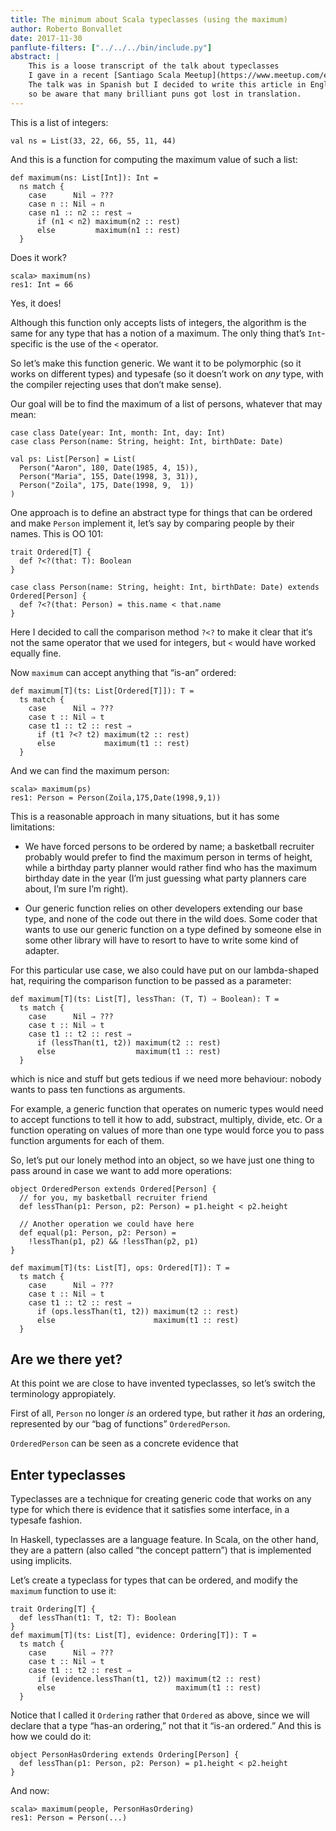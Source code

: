 ```yaml
---
title: The minimum about Scala typeclasses (using the maximum)
author: Roberto Bonvallet
date: 2017-11-30
panflute-filters: ["../../../bin/include.py"]
abstract: |
    This is a loose transcript of the talk about typeclasses
    I gave in a recent [Santiago Scala Meetup](https://www.meetup.com/es/Santiago-Scala-Meetup/events/240507350/).
    The talk was in Spanish but I decided to write this article in English,
    so be aware that many brilliant puns got lost in translation.
---
```


This is a list of integers:

~~~~ {.scala}
val ns = List(33, 22, 66, 55, 11, 44)
~~~~

And this is a function for computing
the maximum value of such a list:

~~~~ {.scala}
def maximum(ns: List[Int]): Int =
  ns match {
    case      Nil ⇒ ???
    case n :: Nil ⇒ n
    case n1 :: n2 :: rest ⇒
      if (n1 < n2) maximum(n2 :: rest)
      else         maximum(n1 :: rest)
  }
~~~~

Does it work?

~~~~
scala> maximum(ns)
res1: Int = 66
~~~~

Yes, it does!

Although this function only accepts lists of integers,
the algorithm is the same for any type
that has a notion of a maximum.
The only thing that’s `Int`-specific
is the use of the ``<`` operator.

So let’s make this function generic.
We want it to be polymorphic (so it works on different types)
and typesafe
(so it doesn’t work on *any* type,
with the compiler rejecting uses that don’t make sense).

Our goal will be to find the maximum of a list of persons,
whatever that may mean:

~~~~ {.scala}
case class Date(year: Int, month: Int, day: Int)
case class Person(name: String, height: Int, birthDate: Date)

val ps: List[Person] = List(
  Person("Aaron", 180, Date(1985, 4, 15)),
  Person("Maria", 155, Date(1998, 3, 31)),
  Person("Zoila", 175, Date(1998, 9,  1))
)
~~~~

One approach is to define an abstract type
for things that can be ordered
and make `Person` implement it,
let’s say by comparing people by their names.
This is OO 101:

~~~~ {.scala}
trait Ordered[T] {
  def ?<?(that: T): Boolean
}

case class Person(name: String, height: Int, birthDate: Date) extends Ordered[Person] {
  def ?<?(that: Person) = this.name < that.name
}
~~~~

Here I decided to call the comparison method ``?<?``
to make it clear that it‘s not the same operator that we used for integers,
but ``<`` would have worked equally fine.

Now ``maximum`` can accept anything that “is-an” ordered:

~~~~ {.scala}
def maximum[T](ts: List[Ordered[T]]): T =
  ts match {
    case      Nil ⇒ ???
    case t :: Nil ⇒ t
    case t1 :: t2 :: rest ⇒
      if (t1 ?<? t2) maximum(t2 :: rest)
      else           maximum(t1 :: rest)
  }
~~~~

And we can find the maximum person:

~~~~
scala> maximum(ps)
res1: Person = Person(Zoila,175,Date(1998,9,1))
~~~~

This is a reasonable approach in many situations,
but it has some limitations:

* We have forced persons to be ordered by name;
  a basketball recruiter probably would prefer to find
  the maximum person in terms of height,
  while a birthday party planner would rather
  find who has the maximum birthday date in the year
  (I’m just guessing what party planners care about,
  I’m sure I’m right).

* Our generic function relies on other developers
  extending our base type,
  and none of the code out there in the wild does.
  Some coder that wants to use our generic function
  on a type defined by someone else in some other library
  will have to resort to have to write
  some kind of adapter.

For this particular use case,
we also could have put on our lambda-shaped hat,
requiring the comparison function
to be passed as a parameter:

~~~~ {.scala}
def maximum[T](ts: List[T], lessThan: (T, T) ⇒ Boolean): T =
  ts match {
    case      Nil ⇒ ???
    case t :: Nil ⇒ t
    case t1 :: t2 :: rest ⇒
      if (lessThan(t1, t2)) maximum(t2 :: rest)
      else                  maximum(t1 :: rest)
  }
~~~~

which is nice and stuff but gets tedious
if we need more behaviour:
nobody wants to pass ten functions as arguments.

For example,
a generic function that operates on numeric types
would need to accept functions to tell it
how to add, substract, multiply, divide, etc.
Or a function operating on values of more than one type
would force you to pass function arguments
for each of them.

So, let’s put our lonely method into an object,
so we have just one thing to pass around
in case we want to add more operations:

~~~~ {.scala}
object OrderedPerson extends Ordered[Person] {
  // for you, my basketball recruiter friend
  def lessThan(p1: Person, p2: Person) = p1.height < p2.height

  // Another operation we could have here
  def equal(p1: Person, p2: Person) =
    !lessThan(p1, p2) && !lessThan(p2, p1)
}

def maximum[T](ts: List[T], ops: Ordered[T]): T =
  ts match {
    case      Nil ⇒ ???
    case t :: Nil ⇒ t
    case t1 :: t2 :: rest ⇒
      if (ops.lessThan(t1, t2)) maximum(t2 :: rest)
      else                      maximum(t1 :: rest)
  }
~~~~

Are we there yet?
-----------------

At this point we are close to have invented typeclasses,
so let’s switch the terminology appropiately.

First of all, `Person` no longer *is* an ordered type,
but rather it *has* an ordering,
represented by our “bag of functions” `OrderedPerson`.

`OrderedPerson` can be seen as a concrete evidence
that 

Enter typeclasses
-----------------

Typeclasses are a technique for creating generic code
that works on any type for which there is evidence
that it satisfies some interface,
in a typesafe fashion.

In Haskell, typeclasses are a language feature.
In Scala, on the other hand,
they are a pattern (also called “the concept pattern”)
that is implemented using implicits.

Let’s create a typeclass for types that can be ordered,
and modify the ``maximum`` function to use it:

~~~~ {.scala}
trait Ordering[T] {
  def lessThan(t1: T, t2: T): Boolean
}
def maximum[T](ts: List[T], evidence: Ordering[T]): T =
  ts match {
    case      Nil ⇒ ???
    case t :: Nil ⇒ t
    case t1 :: t2 :: rest ⇒
      if (evidence.lessThan(t1, t2)) maximum(t2 :: rest)
      else                           maximum(t1 :: rest)
  }
~~~~

Notice that I called it ``Ordering`` rather that ``Ordered`` as above,
since we will declare that a type “has-an ordering,”
not that it “is-an ordered.”
And this is how we could do it:

~~~~ {.scala}
object PersonHasOrdering extends Ordering[Person] {
  def lessThan(p1: Person, p2: Person) = p1.height < p2.height
}
~~~~

And now:

~~~~
scala> maximum(people, PersonHasOrdering)
res1: Person = Person(...)
~~~~
